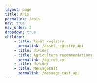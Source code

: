 ```yaml
---
layout: page
title: APIs
permalink: /apis
nav: true
nav_order: 3
dropdown: true
children: 
    - title: Asset registry
      permalink: /asset_registry_api
    - title: divider
    - title: Agriculture recommendations
      permalink: /ag_rec_api
    - title: divider
    - title: MessageCast
      permalink: /message_cast_api
---
```

